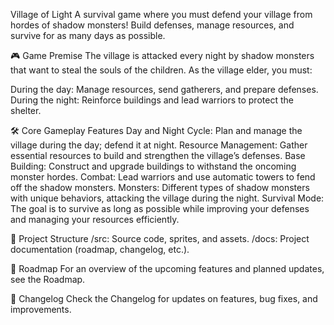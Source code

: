 Village of Light
A survival game where you must defend your village from hordes of shadow monsters! Build defenses, manage resources, and survive for as many days as possible.

🎮 Game Premise
The village is attacked every night by shadow monsters that want to steal the souls of the children. As the village elder, you must:

During the day: Manage resources, send gatherers, and prepare defenses.
During the night: Reinforce buildings and lead warriors to protect the shelter.

🛠️ Core Gameplay Features
Day and Night Cycle: Plan and manage the village during the day; defend it at night.
Resource Management: Gather essential resources to build and strengthen the village’s defenses.
Base Building: Construct and upgrade buildings to withstand the oncoming monster hordes.
Combat: Lead warriors and use automatic towers to fend off the shadow monsters.
Monsters: Different types of shadow monsters with unique behaviors, attacking the village during the night.
Survival Mode: The goal is to survive as long as possible while improving your defenses and managing your resources efficiently.

📂 Project Structure
/src: Source code, sprites, and assets.
/docs: Project documentation (roadmap, changelog, etc.).

🚧 Roadmap
For an overview of the upcoming features and planned updates, see the Roadmap.

📝 Changelog
Check the Changelog for updates on features, bug fixes, and improvements.
